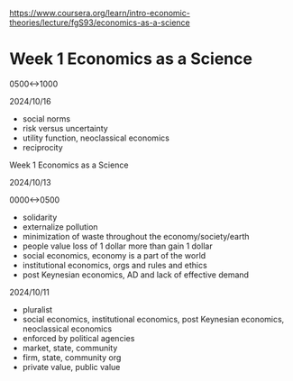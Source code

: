 https://www.coursera.org/learn/intro-economic-theories/lecture/fgS93/economics-as-a-science

# Week 1 Economics as a Science

0500<->1000

2024/10/16

- social norms
- risk versus uncertainty
- utility function, neoclassical economics
- reciprocity


Week 1 Economics as a Science

2024/10/13

0000<->0500

- solidarity
- externalize pollution
- minimization of waste throughout the economy/society/earth
- people value loss of 1 dollar more than gain 1 dollar
- social economics, economy is a part of the world
- institutional economics, orgs and rules and ethics
- post Keynesian economics, AD and lack of effective demand

2024/10/11

- pluralist
- social economics, institutional economics, post Keynesian economics, neoclassical economics
- enforced by political agencies
- market, state, community
- firm, state, community org
- private value, public value
